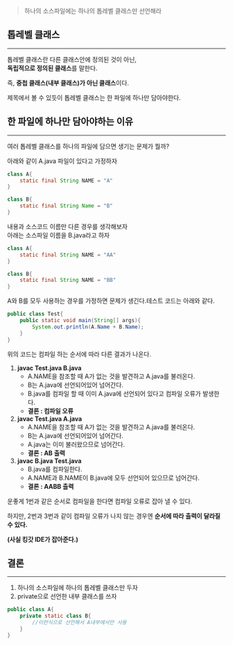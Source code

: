 >하나의 소스파일에는 하나의 톱레벨 클래스만 선언해라

## 톱레벨 클래스
---
톱레벨 클래스란 다른 클래스안에 정의된 것이 아닌,   
**독립적으로 정의된 클래스**를 말한다.

즉, **중첩 클래스(내부 클래스)가 아닌 클래스**이다.

제목에서 볼 수 있듯이 톱레벨 클래스는 한 파일에 하나만 담아야한다.

## 한 파일에 하나만 담아야하는 이유
---
여러 톱레벨 클래스를 하나의 파일에 담으면 생기는 문제가 뭘까?

아래와 같이 A.java 파일이 있다고 가정하자

```java
class A{
	static final String NAME = "A"
}

class B{
	static final String Name = "B"
}
```

내용과 소스코드 이름만 다른 경우를 생각해보자    
아래는 소스파일 이름을 B.java라고 하자

```java
class A{
	static final String NAME = "AA"
}

class B{
	static final String NAME = "BB"
}
```

A와 B를 모두 사용하는 경우를 가정하면 문제가 생긴다.테스트 코드는 아래와 같다.

```java
public class Test{
	public static void main(String[] args){
		System.out.println(A.Name + B.Name);
	}
}
```

위의 코드는 컴파일 하는 순서에 따라 다른 결과가 나온다.
1. **javac Test.java B.java**
	- A.NAME을 참조할 때 A가 없는 것을 발견하고 A.java를 불러온다.
	- B는 A.java에 선언되어있어 넘어간다.
	- B.java를 컴파일 할 때 이미 A.java에 선언되어 있다고 컴파일 오류가 발생한다.
	- **결론 : 컴파일 오류**
2. **javac Test.java A.java**
	- A.NAME을 참조할 때 A가 없는 것을 발견하고 A.java를 불러온다.
	- B는 A.java에 선언되어있어 넘어간다.
	- A.java는 이미 불러왔으므로 넘어간다.
	- **결론 : AB 출력**
3. **javac B.java Test.java**
	- B.java를 컴파일한다.
	- A.NAME과 B.NAME이 B.java에 모두 선언되어 있으므로 넘어간다.
	- **결론 : AABB 출력**

운좋게 1번과 같은 순서로 컴파일을 한다면 컴파일 오류로 잡아 낼 수 있다.

하지만, 2번과 3번과 같이 컴파일 오류가 나지 않는 경우엔 **순서에 따라 출력이 달라질 수 있다.**

**(사실 킹갓 IDE가 잡아준다.)**

## 결론
---
1. 하나의 소스파일에 하나의 톱레벨 클래스만 두자
2. private으로 선언한 내부 클래스를 쓰자

```java
public class A{
	private static class B{
		//이런식으로 선언해서 A내부에서만 사용
	}
}
```